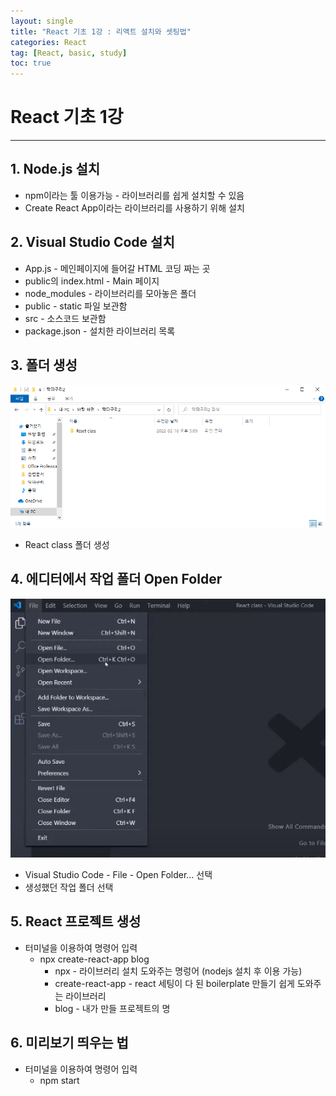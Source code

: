 ```yaml
---
layout: single
title: "React 기초 1강 : 리액트 설치와 셋팅법"
categories: React
tag: [React, basic, study]
toc: true
---
```

React 기초 1강
=======

---

## 1. Node.js 설치

- npm이라는 툴 이용가능 - 라이브러리를 쉽게 설치할 수 있음
- Create React App이라는 라이브러리를 사용하기 위해 설치



## 2. Visual Studio Code 설치

- App.js - 메인페이지에 들어갈 HTML 코딩 짜는 곳
- public의 index.html - Main 페이지
- node_modules - 라이브러리를 모아놓은 폴더
- public - static 파일 보관함
- src - 소스코드 보관함
- package.json - 설치한 라이브러리 목록



## 3. 폴더 생성

![image-20220216175212486](../images/2022-02-16-first/image-20220216175212486.png)

- React class 폴더 생성



## 4. 에디터에서 작업 폴더 Open Folder

![image-20220216175445994](../images/2022-02-16-first/image-20220216175445994.png)

- Visual Studio Code - File - Open Folder... 선택
- 생성했던 작업 폴더 선택



## 5. React 프로젝트 생성

- 터미널을 이용하여 명령어 입력
  - npx create-react-app blog
    - npx - 라이브러리 설치 도와주는 명렁어 (nodejs 설치 후 이용 가능)
    - create-react-app - react 세팅이 다 된 boilerplate 만들기 쉽게 도와주는 라이브러리
    - blog - 내가 만들 프로젝트의 명



## 6. 미리보기 띄우는 법

- 터미널을 이용하여 명령어 입력
  - npm start
